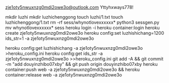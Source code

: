 zje1oty5nwuxnzg0mdi2owe3o@outlook.com
Yttyhxways778!

mkdir luzhi
mkdir luzhichenggong
touch luzhi/1.txt
touch luzhichenggong/1.txt
rm -rf sess/whynotlovexxxxxx*
python3 sessgen.py
mv whynotlovexxxxxx* sess
heroku login -i
heroku container:login
heroku create zje1oty5nwuxnzg0mdi2owe3o
heroku config:set luzhishichang=1200 ids_str=1 -a zje1oty5nwuxnzg0mdi2owe3o

heroku config:get luzhishichang -a zje1oty5nwuxnzg0mdi2owe3o >heroku_config.ini
heroku config:get ids_str -a zje1oty5nwuxnzg0mdi2owe3o >>heroku_config.ini
git add -A && git commit -m "add douyinzhibo07xby" && git push origin douyinzhibo07xby
heroku container:push web -a zje1oty5nwuxnzg0mdi2owe3o && heroku container:release web -a zje1oty5nwuxnzg0mdi2owe3o